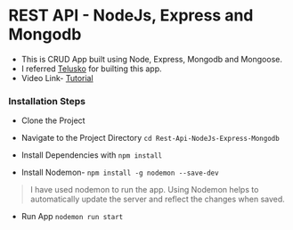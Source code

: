 # REST API - NodeJs, Express and Mongodb
- This is CRUD App built using Node, Express, Mongodb and Mongoose.
- I referred [Telusko](https://www.youtube.com/channel/UC59K-uG2A5ogwIrHw4bmlEg) for builting this app.
- Video Link- [Tutorial](https://www.youtube.com/watch?v=eYVGoXPq2RA)

### Installation Steps
- Clone the Project
- Navigate to the Project Directory `cd Rest-Api-NodeJs-Express-Mongodb`
- Install Dependencies with `npm install`

- Install Nodemon- `npm install -g nodemon --save-dev`
> I have used nodemon to run the app. Using Nodemon helps to automatically update the server and reflect the changes when saved.

- Run App `nodemon run start`





